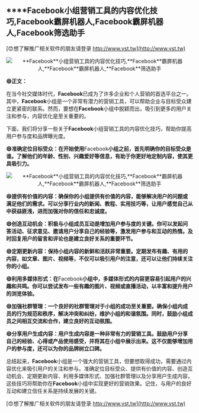 ## ****Facebook**小组营销工具的内容优化技巧,**Facebook**霸屏机器人,**Facebook**霸屏机器人,**Facebook**筛选助手**

[😍想了解推广相关软件的朋友请登录 http://www.vst.tw](http://www.vst.tw)

 <center><img src="https://vst.tw/MP4/tuiguang/png/8.png" alt="**Facebook**小组营销工具的内容优化技巧,**Facebook**霸屏机器人,**Facebook**霸屏机器人,**Facebook**筛选助手"></center>

**😄正文：**

在当今社交媒体时代，**Facebook**已成为了许多企业和个人营销的首选平台之一。其中，**Facebook**小组是一个非常有潜力的营销工具，可以帮助企业与目标受众建立更紧密的联系。然而，要想在**Facebook**小组中脱颖而出，吸引到更多的用户关注和参与，内容优化是至关重要的。

下面，我们将分享一些关于**Facebook**小组营销工具的内容优化技巧，帮助你提高用户参与度和品牌曝光度。

**😄准确定位目标受众：在开始使用**Facebook**小组之前，首先明确你的目标受众是谁。了解他们的年龄、性别、兴趣爱好等信息，有助于你更好地定制内容，使其更具吸引力。**

 <center><img src="https://vst.tw/MP4/tuiguang/png/3.png" alt="**Facebook**小组营销工具的内容优化技巧,**Facebook**霸屏机器人,**Facebook**霸屏机器人,**Facebook**筛选助手"></center>

**😄提供有价值的内容：确保你的小组提供有价值的内容，能够解决用户的问题或满足他们的需求。可以分享行业内的新闻、教程、实用技巧等，让用户感觉自己从中获益匪浅，进而加强对你的信任和忠诚度。**

**😄创造互动机会：积极与小组成员互动是增加用户参与度的关键。你可以发起问答活动、征求意见、邀请用户分享自己的经验等，激发用户参与和互动的热情。及时回复用户的留言和评论也是建立良好关系的重要环节。**

**😄定期更新内容：保持小组内容的新鲜和活跃非常重要。定期发布有趣、有用的内容，如文章、图片、视频等，不仅可以吸引用户的注意，还可以让他们持续关注你的小组。**

**😄利用多媒体形式：在**Facebook**小组中，多媒体形式的内容更容易引起用户的兴趣和共鸣。你可以尝试发布一些有趣的图片、视频或直播活动，以丰富和提升用户的浏览体验。**

**😄加强社群管理：一个良好的社群管理对于小组的成功至关重要。确保小组内成员的行为规范和秩序，解决冲突和纠纷，维护小组的和谐氛围。同时，鼓励小组成员之间相互交流和合作，建立良好的互动氛围。**

**😄分享用户生成内容：用户生成内容是一种非常有力的营销工具。鼓励用户分享自己的经验、心得或产品使用感受，并将其在小组中展示出来。这不仅能够增加用户的参与度，还可以为你的品牌树立口碑。**

总结起来，**Facebook**小组是一个强大的营销工具，但要想取得成功，需要通过内容优化来吸引用户的关注和参与。准确定位目标受众、提供有价值的内容、创造互动机会、定期更新内容、利用多媒体形式、加强社群管理以及分享用户生成内容，这些技巧将帮助你在**Facebook**小组中实现更好的营销效果。记住，与用户的良好互动和建立信任关系是持续发展的关键。

[😍想了解推广相关软件的朋友请登录 http://www.vst.tw](http://www.vst.tw)



